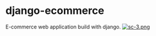 # django-ecommerce
E-commerce web application build with django.
[![sc-3.png](https://i.postimg.cc/Rhs3DbKH/sc-3.png)](https://postimg.cc/tn6C1krq)
